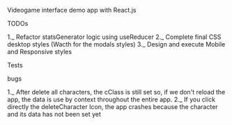 Videogame interface demo app with React.js

TODOs

1._ Refactor statsGenerator logic using useReducer
2._ Complete final CSS desktop styles (Wacth for the modals styles)
3._ Design and execute Mobile and Responsive styles

Tests

bugs

1._ After delete all characters, the cClass is still set so, if we don't reload the app, the data is use by context throughout the entire app.
2._ If you click directly the deleteCharacter Icon, the app crashes because the character and its data has not been set yet


